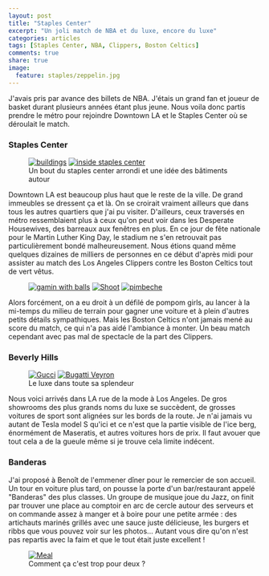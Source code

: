 ```yaml
---
layout: post
title: "Staples Center"
excerpt: "Un joli match de NBA et du luxe, encore du luxe"
categories: articles
tags: [Staples Center, NBA, Clippers, Boston Celtics]
comments: true
share: true
image:
  feature: staples/zeppelin.jpg
---
```


J'avais pris par avance des billets de NBA. J'étais un grand fan et joueur de basket durant plusieurs années étant plus jeune. Nous voila donc partis prendre le métro pour rejoindre Downtown LA et le Staples Center où se déroulait le match.

### Staples Center
<figure class="half">
	<a href="{{site.url}}/images/staples/buildings.jpg"><img src="{{site.url}}/images/staples/buildings.jpg" alt="buildings"></a>
	<a href="{{site.url}}/images/staples/staples.jpg"><img src="{{site.url}}/images/staples/staples.jpg" alt="inside staples center"></a>
	<figcaption>Un bout du staples center arrondi et une idée des bâtiments autour</figcaption>
</figure>
Downtown LA est beaucoup plus haut que le reste de la ville. De grand immeubles se dressent ça et là. On se croirait vraiment ailleurs que dans tous les autres quartiers que j'ai pu visiter. D'ailleurs, ceux traversés en métro ressemblaient plus à ceux qu'on peut voir dans les Desperate Housewives, des barreaux aux fenêtres en plus.
En ce jour de fête nationale pour le Martin Luther King Day, le stadium ne s'en retrouvait pas particulièrement bondé malheureusement. Nous étions quand même quelques dizaines de milliers de personnes en ce début d'après midi pour assister au match des Los Angeles Clippers contre les Boston Celtics tout de vert vêtus.
<figure class="third">
	<a href="{{site.url}}/images/staples/gamin.jpg"><img src="{{site.url}}/images/staples/gamin.jpg" alt="gamin with balls"></a>
	<a href="{{site.url}}/images/staples/shoot.jpg"><img src="{{site.url}}/images/staples/shoot.jpg" alt="Shoot"></a>
	<a href="{{site.url}}/images/staples/pimbeche.jpg"><img src="{{site.url}}/images/staples/pimbeche.jpg" alt="pimbeche"></a>
</figure>
Alors forcément, on a eu droit à un défilé de pompom girls, au lancer à la mi-temps du milieu de terrain pour gagner une voiture et à plein d'autres petits détails sympathiques. Mais les Boston Celtics n'ont jamais mené au score du match, ce qui n'a pas aidé l'ambiance à monter. Un beau match cependant avec pas mal de spectacle de la part des Clippers.

### Beverly Hills
<figure class="half">
	<a href="{{site.url}}/images/staples/gucci.jpg"><img src="{{site.url}}/images/staples/gucci.jpg" alt="Gucci"></a>
	<a href="{{site.url}}/images/staples/veyron.jpg"><img src="{{site.url}}/images/staples/veyron.jpg" alt="Bugatti Veyron"></a>
	<figcaption>Le luxe dans toute sa splendeur</figcaption>
</figure>
Nous voici arrivés dans LA rue de la mode à Los Angeles. De gros showrooms des plus grands noms du luxe se succèdent, de grosses voitures de sport sont alignées sur les bords de la route. Je n'ai jamais vu autant de Tesla model S qu'ici et ce n'est que la partie visible de l'ice berg, énormément de Maseratis, et autres voitures hors de prix.
Il faut avouer que tout cela a de la gueule même si je trouve cela limite indécent.

### Banderas
J'ai proposé à Benoît de l'emmener dîner pour le remercier de son accueil.
Un tour en voiture plus tard, on pousse la porte d'un bar/restaurant appelé "Banderas" des plus classes. Un groupe de musique joue du Jazz, on finit par trouver une place au comptoir en arc de cercle autour des serveurs et on commande assez à manger et à boire pour une petite armée : des artichauts marinés grillés avec une sauce juste délicieuse, les burgers et ribbs que vous pouvez voir sur les photos... Autant vous dire qu'on n'est pas repartis avec la faim et que le tout était juste excellent !
<figure>
	<a href="{{site.url}}/images/staples/meal.jpg"><img src="{{site.url}}/images/staples/meal.jpg" alt="Meal"></a>
	<figcaption>Comment ça c'est trop pour deux ?</figcaption>
</figure>
